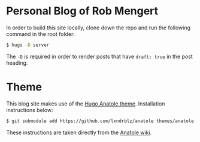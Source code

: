 # Personal Blog of Rob Mengert

In order to build this site locally, clone down the repo and run the following command in the root folder:

```bash
$ hugo -D server
```

The `-D` is required in order to render posts that have `draft: true` in the post heading.

# Theme

This blog site makes use of the [Hugo Anatole theme](https://github.com/lxndrblz/anatole).  Installation instructions below:

```bash
$ git submodule add https://github.com/lxndrblz/anatole themes/anatole
```

These instructions are taken directly from the [Anatole wiki](https://github.com/lxndrblz/anatole/wiki/1%EF%B8%8F%E2%83%A3-Essential-Steps).  